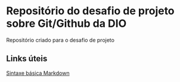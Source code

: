 # Repositório do desafio de projeto sobre Git/Github da DIO
Repositório criado para o desafio de projeto

## Links úteis
[Sintaxe básica Markdown](https://www.markdownguide.org/)

